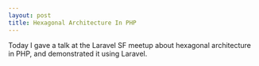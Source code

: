 ```yaml
---
layout: post
title: Hexagonal Architecture In PHP
---
```


Today I gave a talk at the Laravel SF meetup about hexagonal architecture in PHP, and demonstrated it using Laravel.